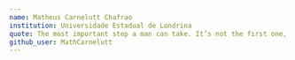 ```yaml
---
name: Matheus Carnelutt Chafrao
institution: Universidade Estadual de Londrina
quote: The most important step a man can take. It’s not the first one, is it? It’s the next one.
github_user: MathCarnelutt
---
```


